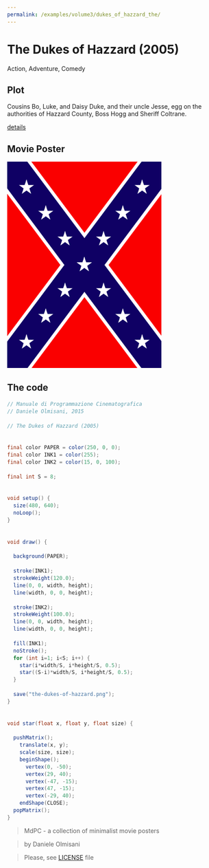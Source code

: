 ```yaml
---
permalink: /examples/volume3/dukes_of_hazzard_the/
---
```

# The Dukes of Hazzard (2005)

Action, Adventure, Comedy

## Plot
Cousins Bo, Luke, and Daisy Duke, and their uncle Jesse, egg on the authorities of Hazzard County, Boss Hogg and Sheriff Coltrane.

[details](https://www.imdb.com/title/tt0377818/)

## Movie Poster
<img src="the-dukes-of-hazzard.png"  width="360px" title="The Dukes of Hazzard">


## The code
```java
// Manuale di Programmazione Cinematografica
// Daniele Olmisani, 2015

// The Dukes of Hazzard (2005)


final color PAPER = color(250, 0, 0);
final color INK1 = color(255);
final color INK2 = color(15, 0, 100);

final int S = 8;


void setup() {
  size(480, 640);
  noLoop();
}


void draw() {
  
  background(PAPER);
  
  stroke(INK1);
  strokeWeight(120.0);
  line(0, 0, width, height);
  line(width, 0, 0, height);
  
  stroke(INK2);
  strokeWeight(100.0);
  line(0, 0, width, height);
  line(width, 0, 0, height);
  
  fill(INK1);
  noStroke();
  for (int i=1; i<S; i++) {
    star(i*width/S, i*height/S, 0.5);
    star((S-i)*width/S, i*height/S, 0.5);
  }
  
  save("the-dukes-of-hazzard.png");
}


void star(float x, float y, float size) {
  
  pushMatrix();
    translate(x, y);
    scale(size, size);
    beginShape();
      vertex(0, -50);
      vertex(29, 40);
      vertex(-47, -15);
      vertex(47, -15);
      vertex(-29, 40);
    endShape(CLOSE);
  popMatrix();
}
```

> MdPC - a collection of minimalist movie posters

> by Daniele Olmisani

> Please, see [LICENSE](../../../LICENSE) file
